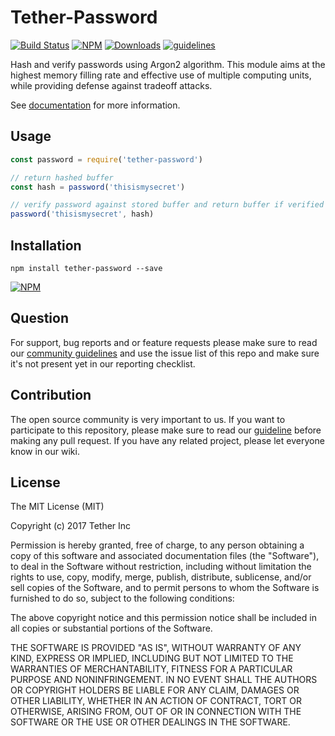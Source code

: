 # Tether-Password

[![Build Status](https://travis-ci.org/petrofeed/tether-password.svg?branch=master)](https://travis-ci.org/petrofeed/tether-password)
[![NPM](https://img.shields.io/npm/v/tether-password.svg)](https://www.npmjs.com/package/tether-password)
[![Downloads](https://img.shields.io/npm/dm/tether-password.svg)](http://npm-stat.com/charts.html?package=tether-password)
[![guidelines](https://tether.github.io/contribution-guide/badge-guidelines.svg)](https://github.com/tether/contribution-guide)

Hash and verify passwords using Argon2 algorithm. This module aims at the highest memory filling rate and effective use of multiple computing units, while providing defense against tradeoff attacks.

See [documentation](/tree/master/doc) for more information.

## Usage

```js
const password = require('tether-password')

// return hashed buffer
const hash = password('thisismysecret')

// verify password against stored buffer and return buffer if verified
password('thisismysecret', hash)
```

## Installation

```shell
npm install tether-password --save
```

[![NPM](https://nodei.co/npm/tether-password.png)](https://nodei.co/npm/tether-password/)


## Question

For support, bug reports and or feature requests please make sure to read our
<a href="https://github.com/tether/contribution-guide/blob/master/community.md" target="_blank">community guidelines</a> and use the issue list of this repo and make sure it's not present yet in our reporting checklist.

## Contribution

The open source community is very important to us. If you want to participate to this repository, please make sure to read our <a href="https://github.com/tether/contribution-guide" target="_blank">guideline</a> before making any pull request. If you have any related project, please let everyone know in our wiki.
## License


The MIT License (MIT)

Copyright (c) 2017 Tether Inc

Permission is hereby granted, free of charge, to any person obtaining a copy of this software and associated documentation files (the "Software"), to deal in the Software without restriction, including without limitation the rights to use, copy, modify, merge, publish, distribute, sublicense, and/or sell copies of the Software, and to permit persons to whom the Software is furnished to do so, subject to the following conditions:

The above copyright notice and this permission notice shall be included in all copies or substantial portions of the Software.

THE SOFTWARE IS PROVIDED "AS IS", WITHOUT WARRANTY OF ANY KIND, EXPRESS OR IMPLIED, INCLUDING BUT NOT LIMITED TO THE WARRANTIES OF MERCHANTABILITY, FITNESS FOR A PARTICULAR PURPOSE AND NONINFRINGEMENT. IN NO EVENT SHALL THE AUTHORS OR COPYRIGHT HOLDERS BE LIABLE FOR ANY CLAIM, DAMAGES OR OTHER LIABILITY, WHETHER IN AN ACTION OF CONTRACT, TORT OR OTHERWISE, ARISING FROM, OUT OF OR IN CONNECTION WITH THE SOFTWARE OR THE USE OR OTHER DEALINGS IN THE SOFTWARE.
